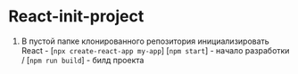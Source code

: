 # React-init-project
 1)  В пустой папке клонированного репозитория инициализировать React -   [`npx create-react-app my-app`] 
    [`npm start`] - начало разработки / [`npm run build`] - билд проекта
 
